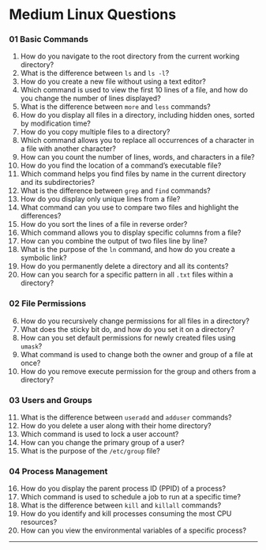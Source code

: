 # Medium Linux Questions

### 01 Basic Commands

1. How do you navigate to the root directory from the current working directory?
2. What is the difference between `ls` and `ls -l`?
3. How do you create a new file without using a text editor?
4. Which command is used to view the first 10 lines of a file, and how do you change the number of lines displayed?
5. What is the difference between `more` and `less` commands?
6. How do you display all files in a directory, including hidden ones, sorted by modification time?
7. How do you copy multiple files to a directory?
8. Which command allows you to replace all occurrences of a character in a file with another character?
9. How can you count the number of lines, words, and characters in a file?
10. How do you find the location of a command’s executable file?
11. Which command helps you find files by name in the current directory and its subdirectories?
12. What is the difference between `grep` and `find` commands?
13. How do you display only unique lines from a file?
14. What command can you use to compare two files and highlight the differences?
15. How do you sort the lines of a file in reverse order?
16. Which command allows you to display specific columns from a file?
17. How can you combine the output of two files line by line?
18. What is the purpose of the `ln` command, and how do you create a symbolic link?
19. How do you permanently delete a directory and all its contents?
20. How can you search for a specific pattern in all `.txt` files within a directory?

### 02 File Permissions

6. How do you recursively change permissions for all files in a directory?
7. What does the sticky bit do, and how do you set it on a directory?
8. How can you set default permissions for newly created files using `umask`?
9. What command is used to change both the owner and group of a file at once?
10. How do you remove execute permission for the group and others from a directory?

### 03 Users and Groups

11. What is the difference between `useradd` and `adduser` commands?
12. How do you delete a user along with their home directory?
13. Which command is used to lock a user account?
14. How can you change the primary group of a user?
15. What is the purpose of the `/etc/group` file?

### 04 Process Management

16. How do you display the parent process ID (PPID) of a process?
17. Which command is used to schedule a job to run at a specific time?
18. What is the difference between `kill` and `killall` commands?
19. How do you identify and kill processes consuming the most CPU resources?
20. How can you view the environmental variables of a specific process?

---
